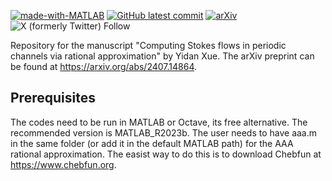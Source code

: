 [![made-with-MATLAB](https://img.shields.io/badge/Made%20with-MATLAB_R2023b-orange)]()
[![GitHub latest commit](https://badgen.net/github/last-commit/YidanXue/periodic_Stokes_flow)](https://GitHub.com/YidanXue/periodic_Stokes_flow/commit/)
[![arXiv](https://img.shields.io/badge/DOI-10.48550%2FarXiv.2407.14864-blue)](https://doi.org/10.48550/arXiv.2407.14864)
![X (formerly Twitter) Follow](https://img.shields.io/twitter/follow/YidanXue?link=https%3A%2F%2Ftwitter.com%2FYidanXue)

Repository for the manuscript "Computing Stokes flows in periodic channels via rational approximation" by Yidan Xue. The arXiv preprint can be found at https://arxiv.org/abs/2407.14864.

Prerequisites
----------------------

The codes need to be run in MATLAB or Octave, its free alternative. The recommended version is MATLAB_R2023b. The user needs to have aaa.m in the same folder (or add it in the default MATLAB path) for the AAA rational approximation. The easist way to do this is to download Chebfun at https://www.chebfun.org. 
